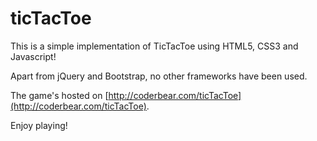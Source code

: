 # ticTacToe

This is a simple implementation of TicTacToe using HTML5, CSS3 and Javascript!

Apart from jQuery and Bootstrap, no other frameworks have been used.

The game's hosted on [http://coderbear.com/ticTacToe](http://coderbear.com/ticTacToe).

Enjoy playing!
